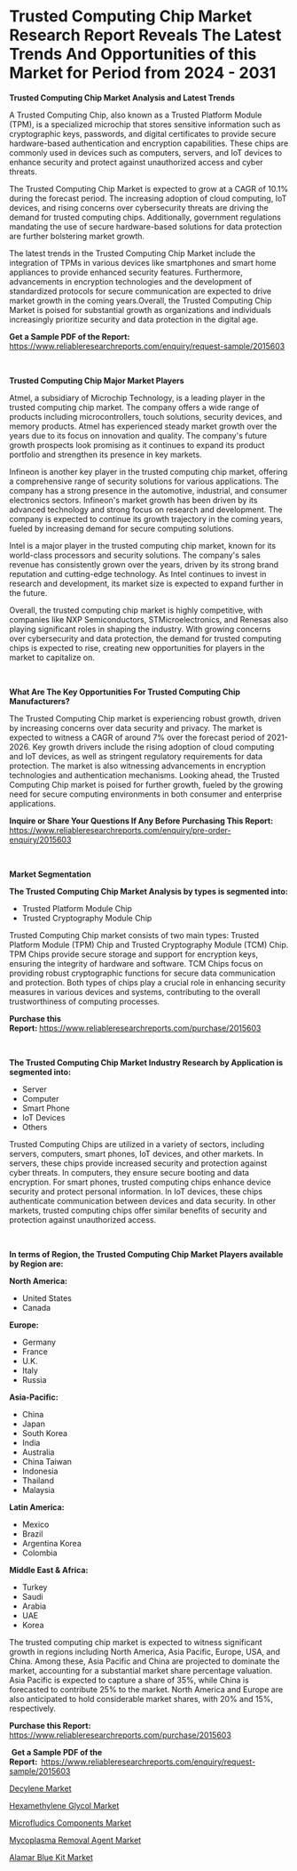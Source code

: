 <p><h1>Trusted Computing Chip Market Research Report Reveals The Latest Trends And Opportunities of this Market for Period from 2024 - 2031</h1></p><p><strong>Trusted Computing Chip Market Analysis and Latest Trends</strong></p>
<p><p>A Trusted Computing Chip, also known as a Trusted Platform Module (TPM), is a specialized microchip that stores sensitive information such as cryptographic keys, passwords, and digital certificates to provide secure hardware-based authentication and encryption capabilities. These chips are commonly used in devices such as computers, servers, and IoT devices to enhance security and protect against unauthorized access and cyber threats.</p><p>The Trusted Computing Chip Market is expected to grow at a CAGR of 10.1% during the forecast period. The increasing adoption of cloud computing, IoT devices, and rising concerns over cybersecurity threats are driving the demand for trusted computing chips. Additionally, government regulations mandating the use of secure hardware-based solutions for data protection are further bolstering market growth.</p><p>The latest trends in the Trusted Computing Chip Market include the integration of TPMs in various devices like smartphones and smart home appliances to provide enhanced security features. Furthermore, advancements in encryption technologies and the development of standardized protocols for secure communication are expected to drive market growth in the coming years.Overall, the Trusted Computing Chip Market is poised for substantial growth as organizations and individuals increasingly prioritize security and data protection in the digital age.</p></p>
<p><strong>Get a Sample PDF of the Report:&nbsp;</strong> <a href="https://www.reliableresearchreports.com/enquiry/request-sample/2015603">https://www.reliableresearchreports.com/enquiry/request-sample/2015603</a></p>
<p>&nbsp;</p>
<p><strong>Trusted Computing Chip Major Market Players</strong></p>
<p><p>Atmel, a subsidiary of Microchip Technology, is a leading player in the trusted computing chip market. The company offers a wide range of products including microcontrollers, touch solutions, security devices, and memory products. Atmel has experienced steady market growth over the years due to its focus on innovation and quality. The company's future growth prospects look promising as it continues to expand its product portfolio and strengthen its presence in key markets.</p><p>Infineon is another key player in the trusted computing chip market, offering a comprehensive range of security solutions for various applications. The company has a strong presence in the automotive, industrial, and consumer electronics sectors. Infineon's market growth has been driven by its advanced technology and strong focus on research and development. The company is expected to continue its growth trajectory in the coming years, fueled by increasing demand for secure computing solutions.</p><p>Intel is a major player in the trusted computing chip market, known for its world-class processors and security solutions. The company's sales revenue has consistently grown over the years, driven by its strong brand reputation and cutting-edge technology. As Intel continues to invest in research and development, its market size is expected to expand further in the future.</p><p>Overall, the trusted computing chip market is highly competitive, with companies like NXP Semiconductors, STMicroelectronics, and Renesas also playing significant roles in shaping the industry. With growing concerns over cybersecurity and data protection, the demand for trusted computing chips is expected to rise, creating new opportunities for players in the market to capitalize on.</p></p>
<p>&nbsp;</p>
<p><strong>What Are The Key Opportunities For Trusted Computing Chip Manufacturers?</strong></p>
<p><p>The Trusted Computing Chip market is experiencing robust growth, driven by increasing concerns over data security and privacy. The market is expected to witness a CAGR of around 7% over the forecast period of 2021-2026. Key growth drivers include the rising adoption of cloud computing and IoT devices, as well as stringent regulatory requirements for data protection. The market is also witnessing advancements in encryption technologies and authentication mechanisms. Looking ahead, the Trusted Computing Chip market is poised for further growth, fueled by the growing need for secure computing environments in both consumer and enterprise applications.</p></p>
<p><strong>Inquire or Share Your Questions If Any Before Purchasing This Report:</strong> <a href="https://www.reliableresearchreports.com/enquiry/pre-order-enquiry/2015603">https://www.reliableresearchreports.com/enquiry/pre-order-enquiry/2015603</a></p>
<p>&nbsp;</p>
<p><strong>Market Segmentation</strong></p>
<p><strong>The Trusted Computing Chip Market Analysis by types is segmented into:</strong></p>
<p><ul><li>Trusted Platform Module Chip</li><li>Trusted Cryptography Module Chip</li></ul></p>
<p><p>Trusted Computing Chip market consists of two main types: Trusted Platform Module (TPM) Chip and Trusted Cryptography Module (TCM) Chip. TPM Chips provide secure storage and support for encryption keys, ensuring the integrity of hardware and software. TCM Chips focus on providing robust cryptographic functions for secure data communication and protection. Both types of chips play a crucial role in enhancing security measures in various devices and systems, contributing to the overall trustworthiness of computing processes.</p></p>
<p><strong>Purchase this Report:&nbsp;</strong><a href="https://www.reliableresearchreports.com/purchase/2015603">https://www.reliableresearchreports.com/purchase/2015603</a></p>
<p>&nbsp;</p>
<p><strong>The Trusted Computing Chip Market Industry Research by Application is segmented into:</strong></p>
<p><ul><li>Server</li><li>Computer</li><li>Smart Phone</li><li>IoT Devices</li><li>Others</li></ul></p>
<p><p>Trusted Computing Chips are utilized in a variety of sectors, including servers, computers, smart phones, IoT devices, and other markets. In servers, these chips provide increased security and protection against cyber threats. In computers, they ensure secure booting and data encryption. For smart phones, trusted computing chips enhance device security and protect personal information. In IoT devices, these chips authenticate communication between devices and data security. In other markets, trusted computing chips offer similar benefits of security and protection against unauthorized access.</p></p>
<p>&nbsp;</p>
<p><strong>In terms of Region, the Trusted Computing Chip Market Players available by Region are:</strong></p>
<p>
    <p> <strong> North America: </strong>
        <ul>
            <li>United States</li>
            <li>Canada</li>
        </ul>
        </p> 
    <p> <strong> Europe: </strong>
        <ul>
            <li>Germany</li>
            <li>France</li>
            <li>U.K.</li>
            <li>Italy</li>
            <li>Russia</li>
        </ul>
        </p> 
    <p> <strong> Asia-Pacific: </strong>
        <ul>
            <li>China</li>
            <li>Japan</li>
            <li>South Korea</li>
            <li>India</li>
            <li>Australia</li>
            <li>China Taiwan</li>
            <li>Indonesia</li>
            <li>Thailand</li>
            <li>Malaysia</li>
        </ul>
        </p> 
    <p> <strong> Latin America: </strong>
        <ul>
            <li>Mexico</li>
            <li>Brazil</li>
            <li>Argentina Korea</li>
            <li>Colombia</li>
        </ul>
        </p> 
    <p> <strong> Middle East & Africa: </strong>
        <ul>
            <li>Turkey</li>
            <li>Saudi</li>
            <li>Arabia</li>
            <li>UAE</li>
            <li>Korea</li>
        </ul>
    </p>
    </p>
<p><p>The trusted computing chip market is expected to witness significant growth in regions including North America, Asia Pacific, Europe, USA, and China. Among these, Asia Pacific and China are projected to dominate the market, accounting for a substantial market share percentage valuation. Asia Pacific is expected to capture a share of 35%, while China is forecasted to contribute 25% to the market. North America and Europe are also anticipated to hold considerable market shares, with 20% and 15%, respectively.</p></p>
<p><strong>Purchase this Report: </strong><a href="https://www.reliableresearchreports.com/purchase/2015603">https://www.reliableresearchreports.com/purchase/2015603</a></p>
<p>&nbsp;<strong>Get a Sample PDF of the Report:&nbsp;&nbsp;</strong><a href="https://www.reliableresearchreports.com/enquiry/request-sample/2015603">https://www.reliableresearchreports.com/enquiry/request-sample/2015603</a></p>
<p><strong></strong></p>
<p><p><a href="https://view.publitas.com/reportprime-1/decylene-market-insights-market-players-and-forecast-till-2031/">Decylene Market</a></p><p><a href="https://view.publitas.com/reportprime-1/hexamethylene-glycol-market-analysis-examines-its-scope-on-growth-opportunities-and-forecasted-trends-spanning-from-2024-to-2031/">Hexamethylene Glycol Market</a></p><p><a href="https://valiant-lunge-8fe.notion.site/Microfludics-Components-Market-Research-Report-The-Key-To-Successful-Business-Strategy-Forecasted-f-c5c30bf108924994823c4e620eb6840d">Microfludics Components Market</a></p><p><a href="https://picayune-night-cbd.notion.site/Decoding-the-Mycoplasma-Removal-Agent-Market-A-Deep-Dive-into-the-Latest-Market-Trends-Market-Segm-6e142d23609f443da077f14a871d5389">Mycoplasma Removal Agent Market</a></p><p><a href="https://artistic-helicopter-ca9.notion.site/Alamar-Blue-Kit-Market-Size-Growth-and-Forecast-from-2024-2031-1ab26c09ed79471a99d6ee49031392c9">Alamar Blue Kit Market</a></p></p>